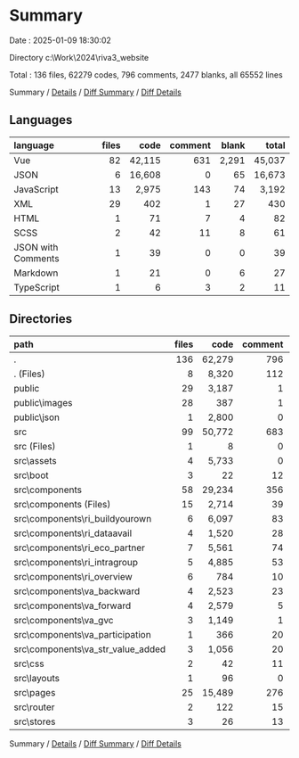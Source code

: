 # Summary

Date : 2025-01-09 18:30:02

Directory c:\\Work\\2024\\riva3_website

Total : 136 files,  62279 codes, 796 comments, 2477 blanks, all 65552 lines

Summary / [Details](details.md) / [Diff Summary](diff.md) / [Diff Details](diff-details.md)

## Languages
| language | files | code | comment | blank | total |
| :--- | ---: | ---: | ---: | ---: | ---: |
| Vue | 82 | 42,115 | 631 | 2,291 | 45,037 |
| JSON | 6 | 16,608 | 0 | 65 | 16,673 |
| JavaScript | 13 | 2,975 | 143 | 74 | 3,192 |
| XML | 29 | 402 | 1 | 27 | 430 |
| HTML | 1 | 71 | 7 | 4 | 82 |
| SCSS | 2 | 42 | 11 | 8 | 61 |
| JSON with Comments | 1 | 39 | 0 | 0 | 39 |
| Markdown | 1 | 21 | 0 | 6 | 27 |
| TypeScript | 1 | 6 | 3 | 2 | 11 |

## Directories
| path | files | code | comment | blank | total |
| :--- | ---: | ---: | ---: | ---: | ---: |
| . | 136 | 62,279 | 796 | 2,477 | 65,552 |
| . (Files) | 8 | 8,320 | 112 | 56 | 8,488 |
| public | 29 | 3,187 | 1 | 49 | 3,237 |
| public\\images | 28 | 387 | 1 | 27 | 415 |
| public\\json | 1 | 2,800 | 0 | 22 | 2,822 |
| src | 99 | 50,772 | 683 | 2,372 | 53,827 |
| src (Files) | 1 | 8 | 0 | 2 | 10 |
| src\\assets | 4 | 5,733 | 0 | 41 | 5,774 |
| src\\boot | 3 | 22 | 12 | 10 | 44 |
| src\\components | 58 | 29,234 | 356 | 1,524 | 31,114 |
| src\\components (Files) | 15 | 2,714 | 39 | 111 | 2,864 |
| src\\components\\ri_buildyourown | 6 | 6,097 | 83 | 337 | 6,517 |
| src\\components\\ri_dataavail | 4 | 1,520 | 28 | 100 | 1,648 |
| src\\components\\ri_eco_partner | 7 | 5,561 | 74 | 303 | 5,938 |
| src\\components\\ri_intragroup | 5 | 4,885 | 53 | 268 | 5,206 |
| src\\components\\ri_overview | 6 | 784 | 10 | 53 | 847 |
| src\\components\\va_backward | 4 | 2,523 | 23 | 105 | 2,651 |
| src\\components\\va_forward | 4 | 2,579 | 5 | 119 | 2,703 |
| src\\components\\va_gvc | 3 | 1,149 | 1 | 52 | 1,202 |
| src\\components\\va_participation | 1 | 366 | 20 | 20 | 406 |
| src\\components\\va_str_value_added | 3 | 1,056 | 20 | 56 | 1,132 |
| src\\css | 2 | 42 | 11 | 8 | 61 |
| src\\layouts | 1 | 96 | 0 | 11 | 107 |
| src\\pages | 25 | 15,489 | 276 | 757 | 16,522 |
| src\\router | 2 | 122 | 15 | 10 | 147 |
| src\\stores | 3 | 26 | 13 | 9 | 48 |

Summary / [Details](details.md) / [Diff Summary](diff.md) / [Diff Details](diff-details.md)